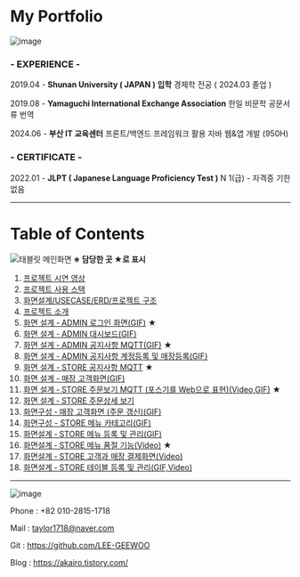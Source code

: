 # My Portfolio

![image](https://github.com/user-attachments/assets/7e6026e3-12b2-4e12-9f5e-e0f9d7c35897)

### - EXPERIENCE -

2019.04 - **Shunan University ( JAPAN ) 입학**
          경제학 전공 ( 2024.03 졸업 )

2019.08 - **Yamaguchi International Exchange Association**
          한일 비문학 공문서류 번역

2024.06 - **부산 IT 교육센터**
          프론트/백엔드 프레임워크 활용 자바 웹&앱 개발 
          (950H) 

### - CERTIFICATE -

2022.01 - **JLPT ( **Japanese Language Proficiency Test** )**
          N 1(급) - 자격증 기한 없음

---

# Table of Contents
![태블릿 메인화면](https://github.com/user-attachments/assets/235083ed-1c62-448a-8c0c-9cc53e991e49)
**※ 담당한 곳 ★로 표시**

1. [프로젝트 시연 영상](../../wiki/프로젝트-시연-영상)
2. [프로젝트 사용 스택](../../wiki/프로젝트-사용-스택)
3. [화면설계/USECASE/ERD/프로젝트 구조](../../wiki/화면설계-USECASE-ERD-프로젝트-구조)
4. [프로젝트 소개](../../wiki/프로젝트-소개)  
5. [화면 설계 ‐ ADMIN 로그인 화면(GIF)](../../wiki/화면-설계-‐-ADMIN-로그인-화면) ★
6. [화면 설계 ‐ ADMIN 대시보드(GIF)](../../wiki/화면-설계-‐-ADMIN-대시보드)
7. [화면 설계 ‐ ADMIN 공지사항 MQTT(GIF)](../../wiki/화면-설계-‐-ADMIN-공지사항-MQTT) ★
8. [화면 설계 ‐ ADMIN 공지사항 계정등록 및 매장등록(GIF)](../../wiki/화면-설계-‐-ADMIN-공지사항-계정등록-및-매장등록)
9. [화면 설계 ‐ STORE 공지사항 MQTT](../../wiki/화면-설계-‐-STORE-공지사항-MQTT) ★
10. [화면 설계 ‐ 매장 고객화면(GIF)](../../wiki/화면-설계-‐-매장-고객화면)
11. [화면 설계 ‐ STORE 주문보기 MQTT (포스기를 Web으로 표현)(Video,GIF)](../../wiki/화면-설계-‐-STORE-주문보기-MQTT-(포스기를-Web으로-표현)) ★
12. [화면 설계 ‐ STORE 주문상세 보기](../../wiki/화면-설계-‐-STORE-주문상세-보기)
13. [화면구성 ‐ 매장 고객화면 (주문 갱신)(GIF)](../../wiki/화면구성-‐-매장-고객화면-(계산서-갱신))
14. [화면구성 - STORE 메뉴 카테고리(GIF)](../../wiki/화면구성-‐-STORE-메뉴-카테고리)
15. [화면설계 ‐ STORE 메뉴 등록 및 관리(GIF)](../../wiki/화면설계-‐-STORE-메뉴-등록-및-관리)
16. [화면설계 ‐ STORE 메뉴 품절 기능(Video)](../../wiki/화면설계-‐-STORE-메뉴-품절-기능) ★
17. [화면설계 ‐ STORE 고객과 매장 결제화면(Video)](../../wiki/화면설계-‐-STORE-고객과-매장-결제화면)
18. [화면설계 ‐ STORE 테이블 등록 및 관리(GIF,Video)](../../wiki/화면설계-‐-STORE-테이블-등록-및-관리)

---

![image](https://github.com/user-attachments/assets/3af01c10-3a9e-4c7f-8f05-c4e9e0801026)

Phone : +82 010-2815-1718

Mail  : taylor1718@naver.com

Git : https://github.com/LEE-GEEWOO

Blog     :  https://akairo.tistory.com/


  

